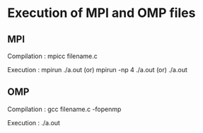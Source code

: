 # Execution of MPI and OMP files

## MPI

Compilation : mpicc filename.c

Execution : mpirun ./a.out  (or)  mpirun -np 4 ./a.out  (or)
 ./a.out

## OMP

Compilation : gcc filename.c -fopenmp

Execution : ./a.out
